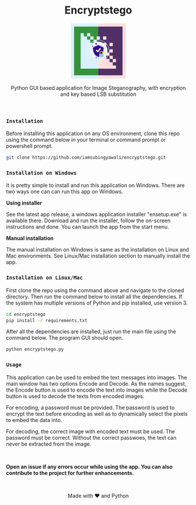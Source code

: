 <h1 align="center">Encryptstego</h1>
<p align="center">
  <img height="150" width="150" src="images/logo.png"/>
</p>
<p align="center">Python GUI based application for Image Steganography, with encryption and key based LSB substitution</p></br>

### `Installation`

Before installing this application on any OS environment, clone this repo using the command below in your terminal or command prompt or powershell prompt.

```sh
git clone https://github.com/iamsubingyawali/encryptstego.git
```

### `Installation on Windows`

It is pretty simple to install and run this application on Windows. There are two ways one can can run this app on Windows.

<b>Using installer</b>

See the latest app release, a windows application installer "ensetup.exe" is available there. Download and run the installer, follow the on-screen instructions and done. You    can launch the app from the start menu.

<b>Manual installation</b>
   
The manual installation on Windows is same as the installation on Linux and Mac environments. See Linux/Mac installation section to manually install the app.   
   
### `Installation on Linux/Mac`

First clone the repo using the command above and navigate to the cloned directory. Then run the command below to install all the dependencies. If the system has multiple versions of Python and pip installed, use version 3.

```sh
cd encryptstego
pip install -r requirements.txt
```

After all the dependencies are installed, just run the main file using the command below. The program GUI should open.

```sh
python encryptstego.py
```

### `Usage`

This application can be used to embed the text messages into images. The main window has two options Encode and Decode. As the names suggest, the Encode button is used to encode the text into images while the Decode button is used to decode the texts from encoded images.

For encoding, a password must be provided. The password is used to encrypt the text before encoding as well as to dynamically select the pixels to embed the data into.

For decoding, the correct image with encoded text must be used. The password must be correct. Without the correct passwoes, the text can never be extracted from the image.

</br><p><b>Open an issue if any errors occur while using the app. You can also contribute to the project for further enhancements.</b><p></br>

<p align="center">Made with ❤ and Python</p>

